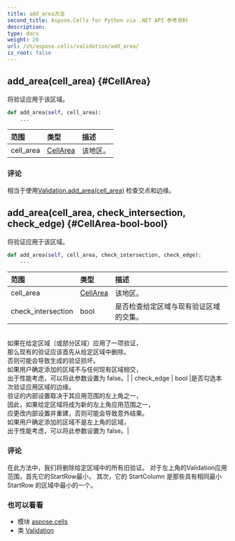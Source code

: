 ```yaml
---
title: add_area方法
second_title: Aspose.Cells for Python via .NET API 参考资料
description:
type: docs
weight: 20
url: /zh/aspose.cells/validation/add_area/
is_root: false
---
```

##  add_area(cell_area) {#CellArea}
将验证应用于该区域。



```python
def add_area(self, cell_area):
    ...
```


|范围|类型|描述|
| :- | :- | :- |
| cell_area | [CellArea](/cells/python-net/zh/aspose.cells/cellarea) |该地区。|
### 评论

相当于使用[Validation.add_area(cell_area)](/cells/python-net/zh/aspose.cells/validation/add_area)
检查交点和边缘。

##  add_area(cell_area, check_intersection, check_edge) {#CellArea-bool-bool}
将验证应用于该区域。



```python
def add_area(self, cell_area, check_intersection, check_edge):
    ...
```


|范围|类型|描述|
| :- | :- | :- |
| cell_area | [CellArea](/cells/python-net/zh/aspose.cells/cellarea) |该地区。|
| check_intersection | bool |是否检查给定区域与现有验证区域的交集。<br/>如果在给定区域（或部分区域）应用了一项验证，<br/>那么现有的验证应该首先从给定区域中删除。<br/>否则可能会导致生成的验证损坏。<br/>如果用户确定添加的区域不与任何现有区域相交，<br/>出于性能考虑，可以将此参数设置为 false。|
| check_edge | bool |是否勾选本次验证应用区域的边缘。<br/>验证的内部设置取决于其应用范围的左上角之一，<br/>因此，如果给定区域将成为新的左上角应用范围之一，<br/>应更改内部设置并重建，否则可能会导致意外结果。<br/>如果用户确定添加的区域不是左上角的区域，<br/>出于性能考虑，可以将此参数设置为 false。|
### 评论

在此方法中，我们将删除给定区域中的所有旧验证。
对于左上角的Validation应用范围，首先它的StartRow最小，
其次，它的 StartColumn 是那些具有相同最小 StartRow 的区域中最小的一个。


### 也可以看看
* 模块 [aspose.cells](../../)
* 类 [Validation](/cells/python-net/zh/aspose.cells/validation)

